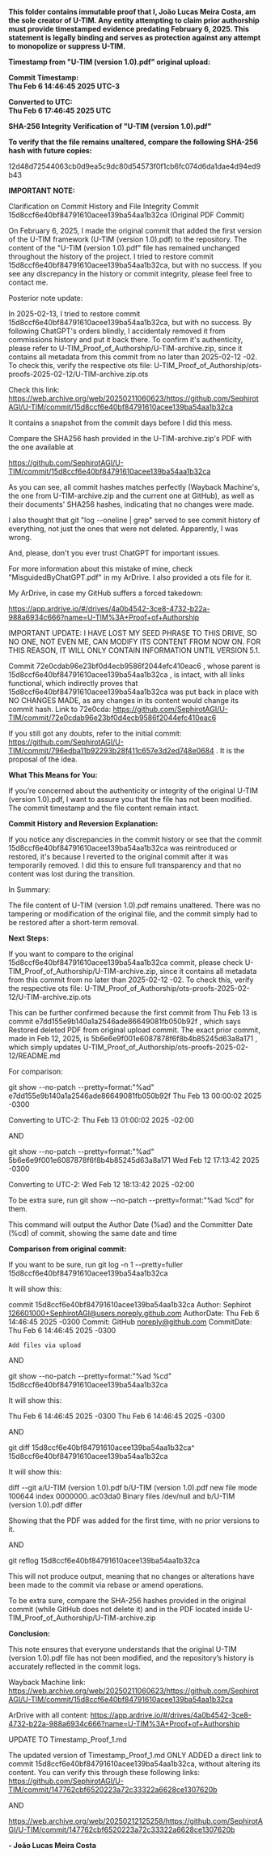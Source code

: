 **This folder contains immutable proof that I, João Lucas Meira Costa, am the sole creator of U-TIM.
Any entity attempting to claim prior authorship must provide timestamped evidence predating February 6, 2025.
This statement is legally binding and serves as protection against any attempt to monopolize or suppress U-TIM.**

**Timestamp from "U-TIM (version 1.0).pdf" original upload:**

**Commit Timestamp:**  
**Thu Feb 6 14:46:45 2025 UTC-3**

**Converted to UTC:**  
**Thu Feb 6 17:46:45 2025 UTC**

**SHA-256 Integrity Verification of "U-TIM (version 1.0).pdf"**

**To verify that the file remains unaltered, compare the following SHA-256 hash with future copies:**

12d48d72544063cb0d9ea5c9dc80d54573f0f1cb6fc074d6da1dae4d94ed9b43

**IMPORTANT NOTE:** 

Clarification on Commit History and File Integrity
Commit 15d8ccf6e40bf84791610acee139ba54aa1b32ca (Original PDF Commit)

  On February 6, 2025, I made the original commit that added the first version of the U-TIM framework (U-TIM (version 1.0).pdf) to the repository.
  The content of the "U-TIM (version 1.0).pdf" file has remained unchanged throughout the history of the project.
  I tried to restore commit 15d8ccf6e40bf84791610acee139ba54aa1b32ca, but with no success. If you see any discrepancy in the history or commit integrity, please feel free to contact me.

  Posterior note update:

In 2025-02-13, I tried to restore commit 15d8ccf6e40bf84791610acee139ba54aa1b32ca, but with no success. By following ChatGPT's orders blindly, I accidentaly removed it from commissions history and put it back there. To confirm it's authenticity, please refer to U-TIM_Proof_of_Authorship/U-TIM-archive.zip, since it contains all metadata from this commit from no later than 2025-02-12 -02. To check this, verify the respective ots file: U-TIM_Proof_of_Authorship/ots-proofs-2025-02-12/U-TIM-archive.zip.ots

Check this link: https://web.archive.org/web/20250211060623/https://github.com/SephirotAGI/U-TIM/commit/15d8ccf6e40bf84791610acee139ba54aa1b32ca

It contains a snapshot from the commit days before I did this mess.

Compare the SHA256 hash provided in the U-TIM-archive.zip's PDF with the one available at

https://github.com/SephirotAGI/U-TIM/commit/15d8ccf6e40bf84791610acee139ba54aa1b32ca

As you can see, all commit hashes matches perfectly (Wayback Machine's, the one from U-TIM-archive.zip and the current one at GitHub), as well as their documents' SHA256 hashes, indicating that no changes were made.

I also thought that git "log --oneline | grep" served to see commit history of everything, not just the ones that were not deleted. Apparently, I was wrong.

And, please, don't you ever trust ChatGPT for important issues.

For more information about this mistake of mine, check "MisguidedByChatGPT.pdf" in my ArDrive. I also provided a ots file for it.

My ArDrive, in case my GitHub suffers a forced takedown:

https://app.ardrive.io/#/drives/4a0b4542-3ce8-4732-b22a-988a6934c666?name=U-TIM%3A+Proof+of+Authorship

IMPORTANT UPDATE: I HAVE LOST MY SEED PHRASE TO THIS DRIVE, SO NO ONE, NOT EVEN ME, CAN MODIFY ITS CONTENT FROM NOW ON. FOR THIS REASON, IT WILL ONLY CONTAIN INFORMATION UNTIL VERSION 5.1.

Commit 72e0cdab96e23bf0d4ecb9586f2044efc410eac6 , whose parent is 15d8ccf6e40bf84791610acee139ba54aa1b32ca , is intact, with all links functional, which indirectly proves that 15d8ccf6e40bf84791610acee139ba54aa1b32ca was put back in place with NO CHANGES MADE, as any changes in its content would change its commit hash. Link to 72e0cda: https://github.com/SephirotAGI/U-TIM/commit/72e0cdab96e23bf0d4ecb9586f2044efc410eac6

If you still got any doubts, refer to the initial commit: https://github.com/SephirotAGI/U-TIM/commit/796edba11b92293b28f411c657e3d2ed748e0684 . It is the proposal of the idea.

**What This Means for You:**

  If you’re concerned about the authenticity or integrity of the original U-TIM (version 1.0).pdf, I want to assure you that the file has not been modified. The commit timestamp and the file content remain intact.

**Commit History and Reversion Explanation:**

If you notice any discrepancies in the commit history or see that the commit 15d8ccf6e40bf84791610acee139ba54aa1b32ca was reintroduced or restored, it's because I reverted to the original commit after it was temporarily removed. I did this to ensure full transparency and that no content was lost during the transition.

In Summary:

  The file content of U-TIM (version 1.0).pdf remains unaltered.
  There was no tampering or modification of the original file, and the commit simply had to be restored after a short-term removal.

**Next Steps:**

If you want to compare to the original 15d8ccf6e40bf84791610acee139ba54aa1b32ca commit, please check U-TIM_Proof_of_Authorship/U-TIM-archive.zip, since it contains all metadata from this commit from no later than 2025-02-12 -02. To check this, verify the respective ots file: U-TIM_Proof_of_Authorship/ots-proofs-2025-02-12/U-TIM-archive.zip.ots

This can be further confirmed because the first commit from Thu Feb 13 is commit e7dd155e9b140a1a2546ade86649081fb050b92f , which says Restored deleted PDF from original upload commit. The exact prior commit, made  in  Feb 12, 2025, is 5b6e6e9f001e6087878f6f8b4b85245d63a8a171 , which simply updates U-TIM_Proof_of_Authorship/ots-proofs-2025-02-12/README.md

For comparison:

git show --no-patch --pretty=format:"%ad" e7dd155e9b140a1a2546ade86649081fb050b92f
Thu Feb 13 00:00:02 2025 -0300

Converting to UTC-2: Thu Feb 13 01:00:02 2025 -02:00

AND

git show --no-patch --pretty=format:"%ad" 5b6e6e9f001e6087878f6f8b4b85245d63a8a171
Wed Feb 12 17:13:42 2025 -0300

Converting to UTC-2: Wed Feb 12 18:13:42 2025 -02:00

To be extra sure, run git show --no-patch --pretty=format:"%ad %cd" <commit-hash> for them.

This command will output the Author Date (%ad) and the Committer Date (%cd) of commit, showing the same date and time


**Comparison from original commit:**

If you want to be sure, run git log -n 1 --pretty=fuller 15d8ccf6e40bf84791610acee139ba54aa1b32ca

It will show this:

commit 15d8ccf6e40bf84791610acee139ba54aa1b32ca
Author:     Sephirot <126601000+SephirotAGI@users.noreply.github.com>
AuthorDate: Thu Feb 6 14:46:45 2025 -0300
Commit:     GitHub <noreply@github.com>
CommitDate: Thu Feb 6 14:46:45 2025 -0300

    Add files via upload

AND

git show --no-patch --pretty=format:"%ad %cd" 15d8ccf6e40bf84791610acee139ba54aa1b32ca

It will show this:

Thu Feb 6 14:46:45 2025 -0300 Thu Feb 6 14:46:45 2025 -0300

AND 

git diff 15d8ccf6e40bf84791610acee139ba54aa1b32ca^ 15d8ccf6e40bf84791610acee139ba54aa1b32ca

It will show this:

diff --git a/U-TIM (version 1.0).pdf b/U-TIM (version 1.0).pdf
new file mode 100644
index 0000000..ac03da0
Binary files /dev/null and b/U-TIM (version 1.0).pdf differ

Showing that the PDF was added for the first time, with no prior versions to it.

AND

git reflog 15d8ccf6e40bf84791610acee139ba54aa1b32ca

This will not produce output, meaning that no changes or alterations have been made to the commit via rebase or amend operations.

To be extra sure, compare the SHA-256 hashes provided in the original commit (while GitHub does not delete it) and in the PDF located inside U-TIM_Proof_of_Authorship/U-TIM-archive.zip

**Conclusion:**

This note ensures that everyone understands that the original U-TIM (version 1.0).pdf file has not been modified, and the repository’s history is accurately reflected in the commit logs.

Wayback Machine link: https://web.archive.org/web/20250211060623/https://github.com/SephirotAGI/U-TIM/commit/15d8ccf6e40bf84791610acee139ba54aa1b32ca

ArDrive with all content: https://app.ardrive.io/#/drives/4a0b4542-3ce8-4732-b22a-988a6934c666?name=U-TIM%3A+Proof+of+Authorship

UPDATE TO Timestamp_Proof_1.md

The updated version of Timestamp_Proof_1.md ONLY ADDED a direct link to commit 15d8ccf6e40bf84791610acee139ba54aa1b32ca, without altering its content. You can verify this through these following links:
https://github.com/SephirotAGI/U-TIM/commit/147762cbf6520223a72c33322a6628ce1307620b

AND 

https://web.archive.org/web/20250212125258/https://github.com/SephirotAGI/U-TIM/commit/147762cbf6520223a72c33322a6628ce1307620b

**- João Lucas Meira Costa**

